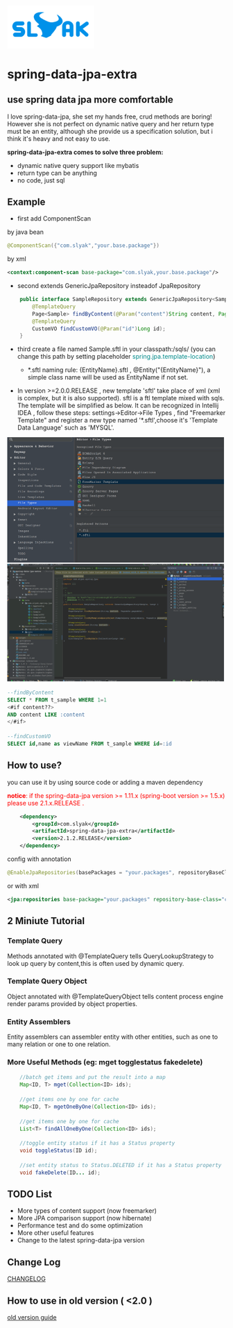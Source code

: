 <img src="./logo.png" width = "200" alt="SLYAK"/>

# spring-data-jpa-extra

## use spring data jpa more comfortable
I love spring-data-jpa, she set my hands free, crud methods are boring! However she is not perfect on dynamic native query and her return type must be an entity, although she provide us a specification solution, but i think it's heavy and not easy to use.

<b>spring-data-jpa-extra comes to solve three problem:</b>

- dynamic native query support like mybatis
- return type can be anything
- no code, just sql

## Example
- first add ComponentScan

by java bean
```java
@ComponentScan({"com.slyak","your.base.package"})
```

by xml
```xml
<context:component-scan base-package="com.slyak,your.base.package"/>
```


- second extends GenericJpaRepository insteadof JpaRepository

```java
	public interface SampleRepository extends GenericJpaRepository<Sample, Long> {
		@TemplateQuery
		Page<Sample> findByContent(@Param("content")String content, Pageable pageable);
		@TemplateQuery
		CustomVO findCustomVO(@Param("id")Long id);
	}
```

- third create a file named Sample.sftl in your classpath:/sqls/ (you can change this path by setting placeholder <font color="#008B8B">spring.jpa.template-location</font>)
	- *.sftl naming rule: {EntityName}.sftl , @Entity("{EntityName}"), a simple class name will be used as EntityName if not set.

- In version >=2.0.0.RELEASE , new template 'sftl' take place of xml (xml is complex, but it is also supported).
sftl is a ftl template mixed with sqls. The template will be simplified as below. It can be recognized in Intellij IDEA , follow these steps:
settings->Editor->File Types , find "Freemarker Template" and register a new type named '*.sftl',choose it's 'Template Data Language' such as 'MYSQL'.

<img src="./filetypes.gif" width = "500" alt="SLYAK"/>
<img src="./sftl.gif" width = "500" alt="SLYAK"/>

```sql
--findByContent
SELECT * FROM t_sample WHERE 1=1
<#if content??>
AND content LIKE :content
</#if>

--findCustomVO
SELECT id,name as viewName FROM t_sample WHERE id=:id
```

## How to use?

you can use it by using source code or adding a maven dependency

<font color='red'><b>notice</b>: if the spring-data-jpa version >= 1.11.x (spring-boot version >= 1.5.x) please use 2.1.x.RELEASE .</font>

```xml
    <dependency>
        <groupId>com.slyak</groupId>
        <artifactId>spring-data-jpa-extra</artifactId>
        <version>2.1.2.RELEASE</version>
    </dependency>
```

config with annotation
```java
@EnableJpaRepositories(basePackages = "your.packages", repositoryBaseClass = GenericJpaRepositoryImpl.class, repositoryFactoryBeanClass = GenericJpaRepositoryFactoryBean.class)
```

or with xml
```xml
<jpa:repositories base-package="your.packages" repository-base-class="com.slyak.spring.jpa.GenericJpaRepositoryImpl" repository-factory-bean-class="com.slyak.spring.jpa.GenericJpaRepositoryFactoryBean"/>
```

## 2 Miniute Tutorial

### Template Query
Methods annotated with @TemplateQuery tells QueryLookupStrategy to look up query by content,this is often used by dynamic query.

### Template Query Object
Object annotated with @TemplateQueryObject tells content process engine render params provided by object properties.

### Entity Assemblers
Entity assemblers can assembler entity with other entities, such as one to many relation or one to one relation.


### More Useful Methods (eg: mget togglestatus fakedelete)

```java
    //batch get items and put the result into a map
    Map<ID, T> mget(Collection<ID> ids);
    
    //get items one by one for cache
    Map<ID, T> mgetOneByOne(Collection<ID> ids);
    
    //get items one by one for cache
    List<T> findAllOneByOne(Collection<ID> ids);
    
    //toggle entity status if it has a Status property
    void toggleStatus(ID id);
    
    //set entity status to Status.DELETED if it has a Status property
    void fakeDelete(ID... id);
```


## TODO List
- More types of content support (now freemarker)
- More JPA comparison support (now hibernate)
- Performance test and do some optimization
- More other useful features
- Change to the latest spring-data-jpa version

## Change Log
[CHANGELOG](./CHANGELOG.md)

## How to use in old version ( <2.0 )
<a href="./README-1.0.md">old version guide</a>
